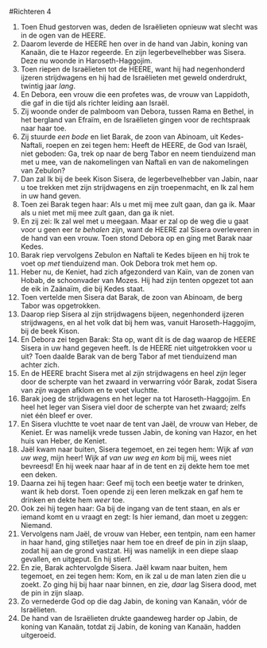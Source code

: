 #Richteren 4
1. Toen Ehud gestorven was, deden de Israëlieten opnieuw wat slecht was in de ogen van de HEERE.
2. Daarom leverde de HEERE hen over in de hand van Jabin, koning van Kanaän, die te Hazor regeerde. En zijn legerbevelhebber was Sisera. Deze nu woonde in Haroseth-Haggojim.
3. Toen riepen de Israëlieten tot de HEERE, want hij had negenhonderd ijzeren strijdwagens en hij had de Israëlieten met geweld onderdrukt, twintig jaar *lang*.
4. En Debora, een vrouw die een profetes was, de vrouw van Lappidoth, die gaf in die tijd als richter leiding aan Israël.
5. Zij woonde onder de palmboom van Debora, tussen Rama en Bethel, in het bergland van Efraïm, en de Israëlieten gingen voor de rechtspraak naar haar toe.
6. Zij stuurde *een bode* en liet Barak, de zoon van Abinoam, uit Kedes-Naftali, roepen en zei tegen hem: Heeft de HEERE, de God van Israël, niet geboden: Ga, trek op naar de berg Tabor en neem tienduizend man met u mee, van de nakomelingen van Naftali en van de nakomelingen van Zebulon?
7. Dan zal Ik bij de beek Kison Sisera, de legerbevelhebber van Jabin, naar u toe trekken met zijn strijdwagens en zijn troepenmacht, en Ik zal hem in uw hand geven.
8. Toen zei Barak tegen haar: Als u met mij mee zult gaan, dan ga ik. Maar als u niet met mij mee zult gaan, dan ga ik niet.
9. En zij zei: Ik zal wel met u meegaan. Maar er zal op de weg die u gaat voor u geen eer *te behalen* zijn, want de HEERE zal Sisera overleveren in de hand van een vrouw. Toen stond Debora op en ging met Barak naar Kedes.
10. Barak riep vervolgens Zebulon en Naftali te Kedes bijeen en hij trok te voet op *met* tienduizend man. Ook Debora trok met hem op.
11. Heber nu, de Keniet, had zich afgezonderd van Kaïn, van de zonen van Hobab, de schoonvader van Mozes. Hij had zijn tenten opgezet tot aan de eik in Zaänaïm, die bij Kedes staat.
12. Toen vertelde men Sisera dat Barak, de zoon van Abinoam, de berg Tabor was opgetrokken.
13. Daarop riep Sisera al zijn strijdwagens bijeen, negenhonderd ijzeren strijdwagens, en al het volk dat bij hem was, vanuit Haroseth-Haggojim, bij de beek Kison.
14. En Debora zei tegen Barak: Sta op, want dit is de dag waarop de HEERE Sisera in uw hand gegeven heeft. Is de HEERE niet uitgetrokken voor u uit? Toen daalde Barak van de berg Tabor af met tienduizend man achter zich.
15. En de HEERE bracht Sisera met al *zijn* strijdwagens en heel *zijn* leger door de scherpte van het zwaard in verwarring vóór Barak, zodat Sisera van *zijn* wagen afklom en te voet vluchtte.
16. Barak joeg de strijdwagens en het leger na tot Haroseth-Haggojim. En heel het leger van Sisera viel door de scherpte van het zwaard; zelfs niet één bleef er over.
17. En Sisera vluchtte te voet naar de tent van Jaël, de vrouw van Heber, de Keniet. Er was namelijk vrede tussen Jabin, de koning van Hazor, en het huis van Heber, de Keniet.
18. Jaël kwam naar buiten, Sisera tegemoet, en zei tegen hem: Wijk af *van uw weg*, mijn heer! Wijk af *van uw weg en kom* bij mij, wees niet bevreesd! En hij week naar haar af in de tent en zij dekte hem toe met een deken.
19. Daarna zei hij tegen haar: Geef mij toch een beetje water te drinken, want ik heb dorst. Toen opende zij een leren melkzak en gaf hem te drinken en dekte hem *weer* toe.
20. Ook zei hij tegen haar: Ga bij de ingang van de tent staan, en als er iemand komt en u vraagt en zegt: Is hier iemand, dan moet u zeggen: Niemand.
21. Vervolgens nam Jaël, de vrouw van Heber, een tentpin, nam een hamer in haar hand, ging stilletjes naar hem toe en dreef de pin in zijn slaap, zodat hij aan de grond vastzat. Hij was namelijk in een diepe slaap gevallen, en uitgeput. En hij stierf.
22. En zie, Barak achtervolgde Sisera. Jaël kwam naar buiten, hem tegemoet, en zei tegen hem: Kom, en ik zal u de man laten zien die u zoekt. Zo ging hij bij haar naar binnen, en zie, *daar* lag Sisera dood, met de pin in zijn slaap.
23. Zo vernederde God op die dag Jabin, de koning van Kanaän, vóór de Israëlieten.
24. De hand van de Israëlieten drukte gaandeweg harder op Jabin, de koning van Kanaän, totdat zij Jabin, de koning van Kanaän, hadden uitgeroeid.
